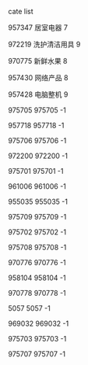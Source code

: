 cate list

957347 居室电器 7

972219 洗护清洁用具 9

970775 新鲜水果 8

957430 网络产品 8

957428 电脑整机 9

975705 975705 -1

957718 957718 -1

975706 975706 -1

972200 972200 -1

975701 975701 -1

961006 961006 -1

955035 955035 -1

975709 975709 -1

975702 975702 -1

975708 975708 -1

970776 970776 -1

958104 958104 -1

970778 970778 -1

5057 5057 -1

969032 969032 -1

975703 975703 -1

975707 975707 -1

